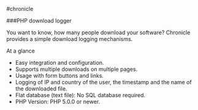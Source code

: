 #chronicle

###PHP download logger

You want to know, how many people download your software? Chronicle provides a simple download logging mechanisms.

At a glance

*   Easy integration and configuration.
*   Supports multiple downloads on multiple pages.
*   Usage with form buttons and links.
*   Logging of IP and country of the user, the timestamp and the name of the downloaded file.
*   Flat database (text file): No SQL database required.
*   PHP Version: PHP 5.0.0 or newer.

